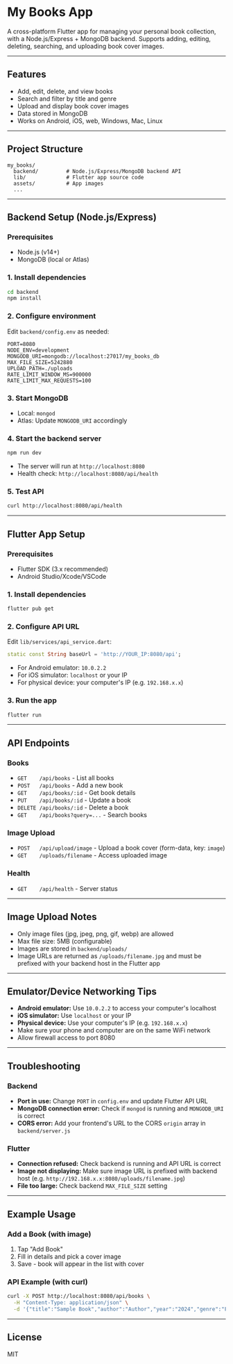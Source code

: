 # My Books App

A cross-platform Flutter app for managing your personal book collection, with a Node.js/Express + MongoDB backend. Supports adding, editing, deleting, searching, and uploading book cover images.

---

## Features

-  Add, edit, delete, and view books
-  Search and filter by title and genre
-  Upload and display book cover images
-  Data stored in MongoDB
-  Works on Android, iOS, web, Windows, Mac, Linux

---

## Project Structure

```
my_books/
  backend/         # Node.js/Express/MongoDB backend API
  lib/             # Flutter app source code
  assets/          # App images
  ...
```

---

## Backend Setup (Node.js/Express)

### Prerequisites
- Node.js (v14+)
- MongoDB (local or Atlas)

### 1. Install dependencies
```bash
cd backend
npm install
```

### 2. Configure environment
Edit `backend/config.env` as needed:
```
PORT=8080
NODE_ENV=development
MONGODB_URI=mongodb://localhost:27017/my_books_db
MAX_FILE_SIZE=5242880
UPLOAD_PATH=./uploads
RATE_LIMIT_WINDOW_MS=900000
RATE_LIMIT_MAX_REQUESTS=100
```

### 3. Start MongoDB
- Local: `mongod`
- Atlas: Update `MONGODB_URI` accordingly

### 4. Start the backend server
```bash
npm run dev
```
- The server will run at `http://localhost:8080`
- Health check: `http://localhost:8080/api/health`

### 5. Test API
```bash
curl http://localhost:8080/api/health
```

---

## Flutter App Setup

### Prerequisites
- Flutter SDK (3.x recommended)
- Android Studio/Xcode/VSCode

### 1. Install dependencies
```bash
flutter pub get
```

### 2. Configure API URL
Edit `lib/services/api_service.dart`:
```dart
static const String baseUrl = 'http://YOUR_IP:8080/api';
```
- For Android emulator: `10.0.2.2`
- For iOS simulator: `localhost` or your IP
- For physical device: your computer's IP (e.g. `192.168.x.x`)

### 3. Run the app
```bash
flutter run
```

---

## API Endpoints

### Books
- `GET    /api/books`           - List all books
- `POST   /api/books`           - Add a new book
- `GET    /api/books/:id`       - Get book details
- `PUT    /api/books/:id`       - Update a book
- `DELETE /api/books/:id`       - Delete a book
- `GET    /api/books?query=...` - Search books

### Image Upload
- `POST   /api/upload/image`    - Upload a book cover (form-data, key: `image`)
- `GET    /uploads/filename`    - Access uploaded image

### Health
- `GET    /api/health`          - Server status

---

## Image Upload Notes
- Only image files (jpg, jpeg, png, gif, webp) are allowed
- Max file size: 5MB (configurable)
- Images are stored in `backend/uploads/`
- Image URLs are returned as `/uploads/filename.jpg` and must be prefixed with your backend host in the Flutter app

---

## Emulator/Device Networking Tips
- **Android emulator:** Use `10.0.2.2` to access your computer's localhost
- **iOS simulator:** Use `localhost` or your IP
- **Physical device:** Use your computer's IP (e.g. `192.168.x.x`)
- Make sure your phone and computer are on the same WiFi network
- Allow firewall access to port 8080

---

## Troubleshooting

### Backend
- **Port in use:** Change `PORT` in `config.env` and update Flutter API URL
- **MongoDB connection error:** Check if `mongod` is running and `MONGODB_URI` is correct
- **CORS error:** Add your frontend's URL to the CORS `origin` array in `backend/server.js`

### Flutter
- **Connection refused:** Check backend is running and API URL is correct
- **Image not displaying:** Make sure image URL is prefixed with backend host (e.g. `http://192.168.x.x:8080/uploads/filename.jpg`)
- **File too large:** Check backend `MAX_FILE_SIZE` setting

---

## Example Usage

### Add a Book (with image)
1. Tap "Add Book"
2. Fill in details and pick a cover image
3. Save - book will appear in the list with cover

### API Example (with curl)
```bash
curl -X POST http://localhost:8080/api/books \
  -H "Content-Type: application/json" \
  -d '{"title":"Sample Book","author":"Author","year":"2024","genre":"Fiction"}'
```

---

## License
MIT
